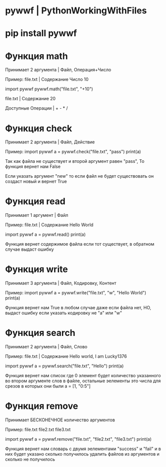 # pywwf | PythonWorkingWithFiles
# pip install pywwf

# Функция math
Принимает 2 аргумента | Файл, Операция+Число

Пример:
file.txt | Содержание Число 10

import pywwf
pywwf.math("file.txt", "+10")

file.txt | Содержание 20

Доступные Операции | + - * /

# Функция check
Принимает 2 аргумента | Файл, Действие

Пример:
import pywwf
a = pywwf.check("file.txt", "pass")
print(a)

Так как файла не существует и второй аргумент равен "pass",
То функция вернет нам False

Если указать аргумент "new"
то если файл не будет существовать он создаст новый и вернет True

# Функция read
Принимает 1 аргумент | Файл

Пример:
file.txt | Содержание Hello World

import pywwf
a = pywwf.read()
print(a)

Функция вернет содержимое файла если тот существует,
в обратном случае выдаст ошибку

# Функция write
Принимает 3 аргумента | Файл, Кодировку, Контент

Пример:
import pywwf
a = pywwf.write("file.txt", "w", "Hello World")
print(a)

Функция вернет нам True в любом случае даже если файла нет,
НО, выдаст ошибку если указать кодировку не "a" или "w"

# Функция search
Принимает 2 аргумента | Файл, Слово

Пример:
file.txt | Содержание Hello world, I am Lucky1376

import pywwf
a = pywwf.search("file.txt", "Hello")
print(a)

Функция вернет нам список где 0 элемент будет количество указанного во втором аргументе слов в файле, остальные эелементы это числа для срезов в которых они были
a = [1, "0:5"]

# Функция remove
Принимает БЕСКОНЕЧНОЕ количество аргументов

Пример:
file.txt
file2.txt
file3.txt

import pywwf
a = pywwf.remove("file.txt", "file2.txt", "file3.txt")
print(a)

Функция вернет нам словарь с двумя эелементами "success" и "fail"
и в них будет указано сколько получилось удалить файлов из аргументов и сколько не получилось
